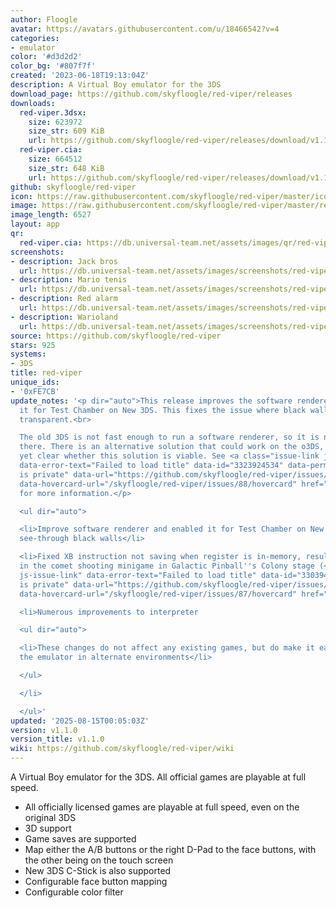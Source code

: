 ```yaml
---
author: Floogle
avatar: https://avatars.githubusercontent.com/u/18466542?v=4
categories:
- emulator
color: '#d3d2d2'
color_bg: '#807f7f'
created: '2023-06-18T19:13:04Z'
description: A Virtual Boy emulator for the 3DS
download_page: https://github.com/skyfloogle/red-viper/releases
downloads:
  red-viper.3dsx:
    size: 623972
    size_str: 609 KiB
    url: https://github.com/skyfloogle/red-viper/releases/download/v1.1.0/red-viper.3dsx
  red-viper.cia:
    size: 664512
    size_str: 648 KiB
    url: https://github.com/skyfloogle/red-viper/releases/download/v1.1.0/red-viper.cia
github: skyfloogle/red-viper
icon: https://raw.githubusercontent.com/skyfloogle/red-viper/master/icon.png
image: https://raw.githubusercontent.com/skyfloogle/red-viper/master/resources/banner.png
image_length: 6527
layout: app
qr:
  red-viper.cia: https://db.universal-team.net/assets/images/qr/red-viper-cia.png
screenshots:
- description: Jack bros
  url: https://db.universal-team.net/assets/images/screenshots/red-viper/jack-bros.png
- description: Mario tenis
  url: https://db.universal-team.net/assets/images/screenshots/red-viper/mario-tenis.png
- description: Red alarm
  url: https://db.universal-team.net/assets/images/screenshots/red-viper/red-alarm.png
- description: Warioland
  url: https://db.universal-team.net/assets/images/screenshots/red-viper/warioland.png
source: https://github.com/skyfloogle/red-viper
stars: 925
systems:
- 3DS
title: red-viper
unique_ids:
- '0xFE7CB'
update_notes: '<p dir="auto">This release improves the software renderer and enables
  it for Test Chamber on New 3DS. This fixes the issue where black walls may appear
  transparent.<br>

  The old 3DS is not fast enough to run a software renderer, so it is not enabled
  there. There is an alternative solution that could work on the o3DS, but it is not
  yet clear whether this solution is viable. See <a class="issue-link js-issue-link"
  data-error-text="Failed to load title" data-id="3323924534" data-permission-text="Title
  is private" data-url="https://github.com/skyfloogle/red-viper/issues/88" data-hovercard-type="issue"
  data-hovercard-url="/skyfloogle/red-viper/issues/88/hovercard" href="https://github.com/skyfloogle/red-viper/issues/88">#88</a>
  for more information.</p>

  <ul dir="auto">

  <li>Improve software renderer and enabled it for Test Chamber on New 3DS, fixing
  see-through black walls</li>

  <li>Fixed XB instruction not saving when register is in-memory, resulting in crashes
  in the comet shooting minigame in Galactic Pinball''s Colony stage (<a class="issue-link
  js-issue-link" data-error-text="Failed to load title" data-id="3303941971" data-permission-text="Title
  is private" data-url="https://github.com/skyfloogle/red-viper/issues/87" data-hovercard-type="issue"
  data-hovercard-url="/skyfloogle/red-viper/issues/87/hovercard" href="https://github.com/skyfloogle/red-viper/issues/87">#87</a>)</li>

  <li>Numerous improvements to interpreter

  <ul dir="auto">

  <li>These changes do not affect any existing games, but do make it easier to test
  the emulator in alternate environments</li>

  </ul>

  </li>

  </ul>'
updated: '2025-08-15T00:05:03Z'
version: v1.1.0
version_title: v1.1.0
wiki: https://github.com/skyfloogle/red-viper/wiki
---
```

A Virtual Boy emulator for the 3DS. All official games are playable at full speed.
* All officially licensed games are playable at full speed, even on the original 3DS
* 3D support
* Game saves are supported
* Map either the A/B buttons or the right D-Pad to the face buttons, with the other being on the touch screen
* New 3DS C-Stick is also supported
* Configurable face button mapping
* Configurable color filter